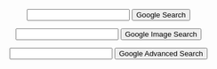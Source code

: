 <!DOCTYPE html>
<html lang="en">
    <head>
        <body style="color: blue; text-align: center;">
        <title>Search</title>
    </head>
    <body>
            <form action="https://google.com/search">
                 <input type="text" name="q">
                 <input type="submit" value="Google Search">
                 </form>
        <form action="https://www.google.com/imghp?hl=EN">
                 <input type="text" name="q">
                 <input type="submit" value="Google Image Search">
                 </form> 
       <form action="https://www.google.com/advanced_search">
                 <input type="text" name="q">
                 <input type="submit" value="Google Advanced Search">
                 </form> 
    </body>
</html>
